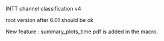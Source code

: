 INTT channel classification v4


root version after 6.01 should be ok


New feature : summary_plots_time.pdf is added in the macro. 
